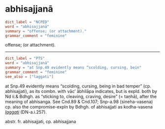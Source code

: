 # abhisajjanā

``` toml
dict_label = "NCPED"
word = "abhisajjanā"
summary = "offense; (or attachment)."
grammar_comment = "feminine"
```

offense; (or attachment).

--------------------

``` toml
dict_label = "PTS"
word = "abhisajjanā"
summary = "at Snp.49 evidently means “scolding, cursing, bein"
grammar_comment = "feminine"
see_also = ["laggati"]
```

at Snp.49 evidently means “scolding, cursing, being in bad temper” (cp. abhisajjati), as its combn. with vāc’ âbhilāpa indicates, but is expld. both by Nd ii.& Bdhgh. as “sticking to, cleaving, craving, desire” (= taṇhā), after the meaning of abhisanga. See Cnd.89 & Cnd.107; Snp\-a.98 (sineha\-vasena) cp. also the compromise\-expln by Bdhgh. of abhisajjati as kodha\-vasena *[laggati](laggati.md)* (DN\-a.i.257).

abstr. fr. abhisajjati, cp. abhisajjana

